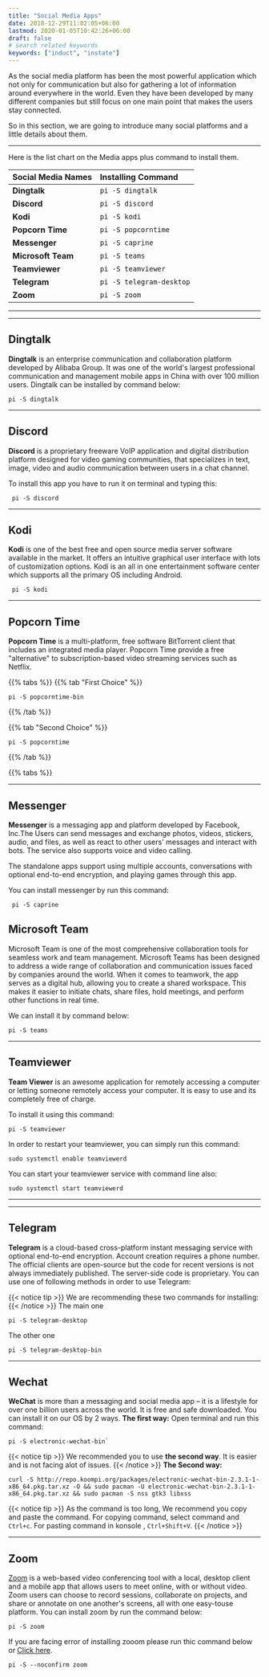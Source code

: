 ```yaml
---
title: "Social Media Apps"
date: 2018-12-29T11:02:05+06:00
lastmod: 2020-01-05T10:42:26+06:00
draft: false
# search related keywords
keywords: ["induct", "instate"]
---
```

As the social media platform has been the most powerful application which not only for communication but also for gathering a lot of information around everywhere in the world. Even they have been developed by many different companies but still focus on one main point that makes the users stay connected.

So in this section, we are going to introduce many social platforms and a little details about them.

---
Here is the list chart on the Media apps plus command to install them.

| Social Media Names  | Installing Command| 
|:-------------|:-------------|
| **Dingtalk**|      `pi -S dingtalk`|
| **Discord**|      `pi -S discord`|
| **Kodi**|      `pi -S kodi`|
| **Popcorn Time**|      `pi -S popcorntime`|
| **Messenger**|      `pi -S caprine`|
| **Microsoft Team**|      `pi -S teams`|
| **Teamviewer**|      `pi -S teamviewer`|
| **Telegram**|      `pi -S telegram-desktop`|
| **Zoom**|      `pi -S zoom`|

---
---
## Dingtalk
**Dingtalk** is an enterprise communication and collaboration platform developed by Alibaba Group. It
was one of the world's largest professional communication and management mobile apps in China with
over 100 million users.
Dingtalk can be installed by command below:
```
pi -S dingtalk
```

---
## Discord
**Discord** is a proprietary freeware VoIP application and digital distribution platform designed for
video gaming communities, that specializes in text, image, video and audio communication between
users in a chat channel.

To install this app you have to run it on terminal and typing this:
```
 pi -S discord
```

---
## Kodi
**Kodi** is one of the best free and open source media server software available in the market. It offers
an intuitive graphical user interface with lots of customization options. Kodi is an all in one
entertainment software center which supports all the primary OS including Android.
```
 pi -S kodi
```

---
## Popcorn Time
**Popcorn Time** is a multi-platform, free software BitTorrent client that includes an integrated media
player. Popcorn Time provide a free "alternative" to subscription-based video streaming services such as
Netflix.

{{% tabs %}}
  {{% tab "First Choice" %}}
   ```
   pi -S popcorntime-bin
   ```
  {{% /tab %}}

  {{% tab "Second Choice" %}}
  ```
  pi -S popcorntime
  ```
  {{% /tab %}}

{{% tabs %}}

---
## Messenger
**Messenger** is a messaging app and platform developed by Facebook, Inc.The Users can send
messages and exchange photos, videos, stickers, audio, and files, as well as react to other users'
messages and interact with bots. The service also supports voice and video calling. 

The standalone apps support using multiple accounts, conversations with optional end-to-end encryption, and playing games
through this app.

You can install messenger by run this command:
```
 pi -S caprine
```
## Microsoft Team
Microsoft Team is one of the most comprehensive collaboration tools for seamless work and team management. Microsoft Teams has been designed to address a wide range of collaboration and communication issues faced by companies around the world. When it comes to teamwork, the app serves as a digital hub, allowing you to create a shared workspace. This makes it easier to initiate chats, share files, hold meetings, and perform other functions in real time.

We can install it by command below:
```
pi -S teams
```
---
## Teamviewer
**Team Viewer** is an awesome application for remotely accessing a computer or letting someone
remotely access your computer. It is easy to use and its completely free of charge.

To install it using this command:
```
pi -S teamviewer
```
In order to restart your teamviewer, you can simply run this command:
```
sudo systemctl enable teamviewerd
```
You can start your teamviewer service with command line also:
```
sudo systemctl start teamviewerd
```

---
<!-- ## Skype
**Skype** is a telecommunications application that specializes in providing video chat and voice calls
between computers, tablets, mobile devices, the Xbox One console, and smartwatches via the Internet.
Skype also provides instant messaging services. Users may transmit text, video, audio and images.
You can install app by the following steps below: -->


---
## Telegram
**Telegram** is a cloud-based cross-platform instant messaging service with optional end-to-end
encryption. Account creation requires a phone number.
The official clients are open-source but the code for recent versions is not always immediately
published. The server-side code is proprietary.
You can use one of following methods in order to use Telegram:

{{< notice tip >}}
We are recommending these two commands for installing:
{{< /notice >}}
The main one
```
pi -S telegram-desktop
```
The other one
```
pi -S telegram-desktop-bin
```

---
## Wechat
**WeChat** is more than a messaging and social media app – it is a lifestyle for over one billion users
across the world. It is free and safe downloaded.
You can install it on our OS by 2 ways.
**The first way:**
Open terminal and run this command:
````
pi -S electronic-wechat-bin`
````

{{< notice tip >}}
We recommended you to use **the second way**. It is easier and is not facing alot of issues.
{{< /notice >}}
**The Second way:**
```
curl -S http://repo.koompi.org/packages/electronic-wechat-bin-2.3.1-1-x86_64.pkg.tar.xz -O && sudo pacman -U electronic-wechat-bin-2.3.1-1-x86_64.pkg.tar.xz && sudo pacman -S nss gtk3 libxss
```
{{< notice tip >}}
As the command is too long, We recommend you copy and  paste the command. 
For copying command, select command and `Ctrl+c`.
For pasting command in konsole , `Ctrl+Shift+V`.
{{< /notice >}}

---
## Zoom 
[Zoom](https://zoom.us/) is a web-based video conferencing tool with a local, desktop client and a
mobile app that allows users to meet online, with or without video. Zoom users can choose to record
sessions, collaborate on projects, and share or annotate on one another's screens, all with one easy-touse platform.
You can install zoom by run the command below:
```
pi -S zoom
```
If you are facing error of installing zooom please run thic command below or [Click
here](https://www.koompi.org/faqs/#zoom-issue-and-can-not-run).
```
pi -S --noconfirm zoom
```
